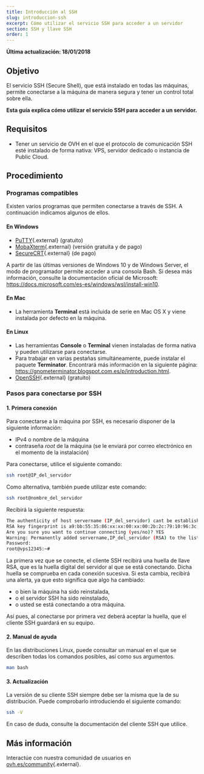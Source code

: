 ```yaml
---
title: Introducción al SSH
slug: introduccion-ssh
excerpt: Cómo utilizar el servicio SSH para acceder a un servidor
section: SSH y llave SSH
order: 1
---
```


**Última actualización: 18/01/2018**

## Objetivo

El servicio SSH (Secure Shell), que está instalado en todas las máquinas, permite conectarse a la máquina de manera segura y tener un control total sobre ella.

**Esta guía explica cómo utilizar el servicio SSH para acceder a un servidor.**

## Requisitos

- Tener un servicio de OVH en el que el protocolo de comunicación SSH esté instalado de forma nativa: VPS, servidor dedicado o instancia de Public Cloud. 


## Procedimiento

### Programas compatibles

Existen varios programas que permiten conectarse a través de SSH. A continuación indicamos algunos de ellos.

#### En Windows

- [PuTTY](http://www.putty.org/){.external} (gratuito)
- [MobaXterm](https://mobaxterm.mobatek.net/){.external} (versión gratuita y de pago)
- [SecureCRT](http://www.vandyke.com/products/securecrt/){.external} (de pago)

A partir de las últimas versiones de Windows 10 y de Windows Server, el modo de programador permite acceder a una consola Bash. Si desea más información, consulte la documentación oficial de Microsoft: <https://docs.microsoft.com/es-es/windows/wsl/install-win10>.

#### En Mac

- La herramienta **Terminal** está incluida de serie en Mac OS X y viene instalada por defecto en la máquina.


#### En Linux

- Las herramientas **Console** o **Terminal** vienen instaladas de forma nativa y pueden utilizarse para conectarse.
- Para trabajar en varias pestañas simultáneamente, puede instalar el paquete **Terminator**. Encontrará más información en la siguiente página: <https://gnometerminator.blogspot.com.es/p/introduction.html>.
- [OpenSSH](http://www.openssh.com){.external} (gratuito)


### Pasos para conectarse por SSH

#### 1. Primera conexión

Para conectarse a la máquina por SSH, es necesario disponer de la siguiente información:

- IPv4 o nombre de la máquina
- contraseña *root* de la máquina (se le enviará por correo electrónico en el momento de la instalación)


Para conectarse, utilice el siguiente comando:

```sh
ssh root@IP_del_servidor
```

Como alternativa, también puede utilizar este comando:

```sh
ssh root@nombre_del_servidor
```

Recibirá la siguiente respuesta:

```sh
The authenticity of host servername (IP_del_servidor) cant be established.
RSA key fingerprint is a9:bb:55:35:86:xx:xx:00:xx:00:2b:2c:79:10:96:3c.
Are you sure you want to continue connecting (yes/no)? YES
Warning: Permanently added servername,IP_del_servidor (RSA) to the list of known hosts.
Password:
root@vps12345:~#
```

La primera vez que se conecte, el cliente SSH recibirá una huella de llave RSA, que es la huella digital del servidor al que se está conectando. Dicha huella se comprueba en cada conexión sucesiva. Si esta cambia, recibirá una alerta, ya que esto significa que algo ha cambiado:

- o bien la máquina ha sido reinstalada, 
- o el servidor SSH ha sido reinstalado, 
- o usted se está conectando a otra máquina.

Así pues, al conectarse por primera vez deberá aceptar la huella, que el cliente SSH guardará en su equipo.


#### 2. Manual de ayuda

En las distribuciones Linux, puede consultar un manual en el que se describen todas los comandos posibles, así como sus argumentos.

```sh
man bash
```

#### 3. Actualización

La versión de su cliente SSH siempre debe ser la misma que la de su distribución. Puede comprobarlo introduciendo el siguiente comando: 

```sh
ssh -V
```

En caso de duda, consulte la documentación del cliente SSH que utilice. 


## Más información

Interactúe con nuestra comunidad de usuarios en [ovh.es/community](https://www.ovh.es/community/){.external}.